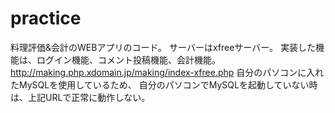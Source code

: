# practice
料理評価&会計のWEBアプリのコード。
サーバーはxfreeサーバー。
実装した機能は、ログイン機能、コメント投稿機能、会計機能。
http://making.php.xdomain.jp/making/index-xfree.php
自分のパソコンに入れたMySQLを使用しているため、
自分のパソコンでMySQLを起動していない時は、上記URLで正常に動作しない。
